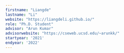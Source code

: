 ```yaml
---
firstname: "Liangde"
lastname: "Li"
website: "https://liangdeli.github.io/"
role: "Ph.D. Student"
advisor: "Arun Kumar"
advisorwebsite: "https://cseweb.ucsd.edu/~arunkk/"
startyear: '2021'
endyear: '2022'
---
```

